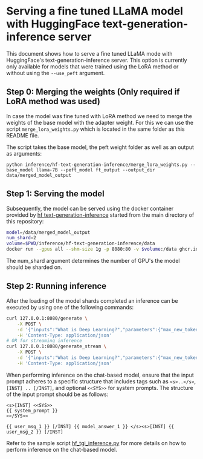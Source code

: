 # Serving a fine tuned LLaMA model with HuggingFace text-generation-inference server

This document shows how to serve a fine tuned LLaMA mode with HuggingFace's text-generation-inference server. This option is currently only available for models that were trained using the LoRA method or without using the `--use_peft` argument.

## Step 0: Merging the weights (Only required if LoRA method was used) 

In case the model was fine tuned with LoRA method we need to merge the weights of the base model with the adapter weight. For this we can use the script `merge_lora_weights.py` which is located in the same folder as this README file.

The script takes the base model, the peft weight folder as well as an output as arguments:

```
python inference/hf-text-generation-inference/merge_lora_weights.py --base_model llama-7B --peft_model ft_output --output_dir data/merged_model_output
```

## Step 1: Serving the model
Subsequently, the model can be served using the docker container provided by [hf text-generation-inference](https://github.com/huggingface/text-generation-inference) started from the main directory of this repository:

```bash
model=/data/merged_model_output
num_shard=2
volume=$PWD/inference/hf-text-generation-inference/data
docker run --gpus all --shm-size 1g -p 8080:80 -v $volume:/data ghcr.io/huggingface/text-generation-inference:latest --model-id $model --num-shard $num_shard
```

The num_shard argument determines the number of GPU's the model should be sharded on.

## Step 2: Running inference
After the loading of the model shards completed an inference can be executed by using one of the following commands:

```bash
curl 127.0.0.1:8080/generate \
    -X POST \
    -d '{"inputs":"What is Deep Learning?","parameters":{"max_new_tokens":17}}' \
    -H 'Content-Type: application/json'
# OR for streaming inference
curl 127.0.0.1:8080/generate_stream \
    -X POST \
    -d '{"inputs":"What is Deep Learning?","parameters":{"max_new_tokens":17}}' \
    -H 'Content-Type: application/json'
```

When performing inference on the chat-based model, ensure that the input prompt adheres to a specific structure that includes tags such as `<s>..</s>`, `[INST] .. [/INST]`, and optional `<<SYS>>` for system prompts. The structure of the input prompt should be as follows:

```
<s>[INST] <<SYS>>
{{ system_prompt }}
<</SYS>>

{{ user_msg_1 }} [/INST] {{ model_answer_1 }} </s><s>[INST] {{ user_msg_2 }} [/INST]
```

Refer to the sample script [hf_tgi_inference.py](./hf_tgi_inference.py) for more details on how to perform inference on the chat-based model.
